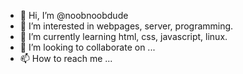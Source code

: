 - 👋 Hi, I’m @noobnoobdude
- 👀 I’m interested in webpages, server, programming.
- 🌱 I’m currently learning html, css, javascript, linux.
- 💞️ I’m looking to collaborate on ...
- 📫 How to reach me ...

<!---
noobnoobdude/noobnoobdude is a ✨ special ✨ repository because its `README.md` (this file) appears on your GitHub profile.
You can click the Preview link to take a look at your changes.
--->
